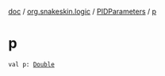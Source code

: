 [doc](../../index.md) / [org.snakeskin.logic](../index.md) / [PIDParameters](index.md) / [p](./p.md)

# p

`val p: `[`Double`](https://kotlinlang.org/api/latest/jvm/stdlib/kotlin/-double/index.html)